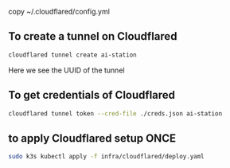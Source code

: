 copy ~/.cloudflared/config.yml

## To create a tunnel on Cloudflared
```bash 
cloudflared tunnel create ai-station
```
Here we see the UUID of the tunnel

## To get credentials of Cloudflared
```bash
cloudflared tunnel token --cred-file ./creds.json ai-station
```

## to apply Cloudflared setup ONCE 
```bash 
sudo k3s kubectl apply -f infra/cloudflared/deploy.yaml
```